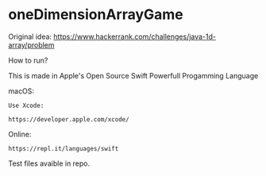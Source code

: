 # oneDimensionArrayGame

Original idea: https://www.hackerrank.com/challenges/java-1d-array/problem

How to run?

This is made in Apple's Open Source Swift Powerfull Progamming Language

  macOS: 

    Use Xcode:

    https://developer.apple.com/xcode/

  Online:

    https://repl.it/languages/swift
  
  
 Test files avaible in repo.

  
